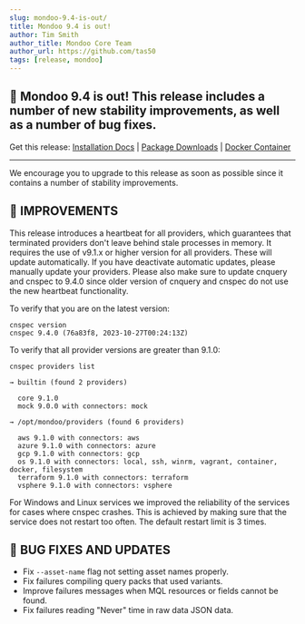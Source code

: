 ```yaml
---
slug: mondoo-9.4-is-out/
title: Mondoo 9.4 is out!
author: Tim Smith
author_title: Mondoo Core Team
author_url: https://github.com/tas50
tags: [release, mondoo]
---
```


## 🥳 Mondoo 9.4 is out! This release includes a number of new stability improvements, as well as a number of bug fixes.

Get this release: [Installation Docs](/cnspec/) | [Package Downloads](https://releases.mondoo.com/cnspec/) | [Docker Container](https://hub.docker.com/r/mondoo/cnspec)

---

We encourage you to upgrade to this release as soon as possible since it contains a number of stability improvements.

## 🧹 IMPROVEMENTS

This release introduces a heartbeat for all providers, which guarantees that terminated providers don't leave behind stale processes in memory. It requires the use of v9.1.x or higher version for all providers. These will update automatically. If you have deactivate automatic updates, please manually update your providers. Please also make sure to update cnquery and cnspec to 9.4.0 since older version of cnquery and cnspec do not use the new heartbeat functionality.

To verify that you are on the latest version:

```
cnspec version
cnspec 9.4.0 (76a83f8, 2023-10-27T00:24:13Z)
```

To verify that all provider versions are greater than 9.1.0:

```
cnspec providers list

→ builtin (found 2 providers)

  core 9.1.0
  mock 9.0.0 with connectors: mock

→ /opt/mondoo/providers (found 6 providers)

  aws 9.1.0 with connectors: aws
  azure 9.1.0 with connectors: azure
  gcp 9.1.0 with connectors: gcp
  os 9.1.0 with connectors: local, ssh, winrm, vagrant, container, docker, filesystem
  terraform 9.1.0 with connectors: terraform
  vsphere 9.1.0 with connectors: vsphere
```

For Windows and Linux services we improved the reliability of the services for cases where cnspec crashes. This is achieved by making sure that the service does not restart too often. The default restart limit is 3 times.

## 🐛 BUG FIXES AND UPDATES

- Fix `--asset-name` flag not setting asset names properly.
- Fix failures compiling query packs that used variants.
- Improve failures messages when MQL resources or fields cannot be found.
- Fix failures reading "Never" time in raw data JSON data.
